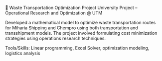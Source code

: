 📌 Waste Transportation Optimization Project University Project – Operational Research and Optimization @ UTM

Developed a mathematical model to optimize waste transportation routes for Miharia Shipping and Chempro using both transportation and transshipment models. The project involved formulating cost minimization strategies using operations research techniques.

Tools/Skills: Linear programming, Excel Solver, optimization modeling, logistics analysis
